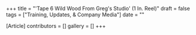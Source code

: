 +++
title = "'Tape 6 Wild Wood From Greg's Studio' (1 In. Reel)"
draft = false
tags = ["Training, Updates, & Company Media"]
date = ""

[Article]
contributors = []
gallery = []
+++